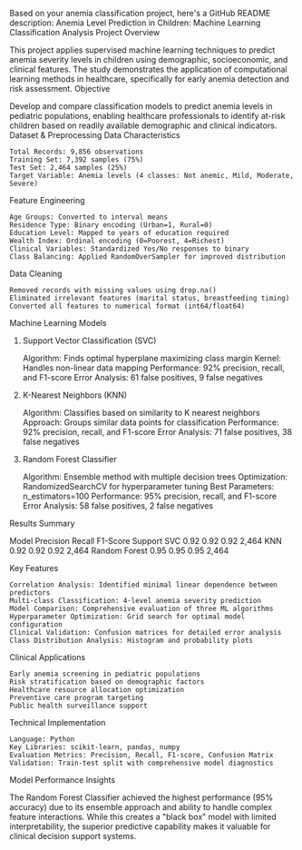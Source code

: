 Based on your anemia classification project, here's a GitHub README description:
Anemia Level Prediction in Children: Machine Learning Classification Analysis
Project Overview

This project applies supervised machine learning techniques to predict anemia severity levels in children using demographic, socioeconomic, and clinical features. The study demonstrates the application of computational learning methods in healthcare, specifically for early anemia detection and risk assessment.
Objective

Develop and compare classification models to predict anemia levels in pediatric populations, enabling healthcare professionals to identify at-risk children based on readily available demographic and clinical indicators.
Dataset & Preprocessing
Data Characteristics

    Total Records: 9,856 observations
    Training Set: 7,392 samples (75%)
    Test Set: 2,464 samples (25%)
    Target Variable: Anemia levels (4 classes: Not anemic, Mild, Moderate, Severe)

Feature Engineering

    Age Groups: Converted to interval means
    Residence Type: Binary encoding (Urban=1, Rural=0)
    Education Level: Mapped to years of education required
    Wealth Index: Ordinal encoding (0=Poorest, 4=Richest)
    Clinical Variables: Standardized Yes/No responses to binary
    Class Balancing: Applied RandomOverSampler for improved distribution

Data Cleaning

    Removed records with missing values using drop.na()
    Eliminated irrelevant features (marital status, breastfeeding timing)
    Converted all features to numerical format (int64/float64)

Machine Learning Models
1. Support Vector Classification (SVC)

    Algorithm: Finds optimal hyperplane maximizing class margin
    Kernel: Handles non-linear data mapping
    Performance: 92% precision, recall, and F1-score
    Error Analysis: 61 false positives, 9 false negatives

2. K-Nearest Neighbors (KNN)

    Algorithm: Classifies based on similarity to K nearest neighbors
    Approach: Groups similar data points for classification
    Performance: 92% precision, recall, and F1-score
    Error Analysis: 71 false positives, 38 false negatives

3. Random Forest Classifier

    Algorithm: Ensemble method with multiple decision trees
    Optimization: RandomizedSearchCV for hyperparameter tuning
    Best Parameters: n_estimators=100
    Performance: 95% precision, recall, and F1-score
    Error Analysis: 58 false positives, 2 false negatives

Results Summary

Model	Precision	Recall	F1-Score	Support
SVC	0.92	0.92	0.92	2,464
KNN	0.92	0.92	0.92	2,464
Random Forest	0.95	0.95	0.95	2,464

Key Features

    Correlation Analysis: Identified minimal linear dependence between predictors
    Multi-class Classification: 4-level anemia severity prediction
    Model Comparison: Comprehensive evaluation of three ML algorithms
    Hyperparameter Optimization: Grid search for optimal model configuration
    Clinical Validation: Confusion matrices for detailed error analysis
    Class Distribution Analysis: Histogram and probability plots

Clinical Applications

    Early anemia screening in pediatric populations
    Risk stratification based on demographic factors
    Healthcare resource allocation optimization
    Preventive care program targeting
    Public health surveillance support

Technical Implementation

    Language: Python
    Key Libraries: scikit-learn, pandas, numpy
    Evaluation Metrics: Precision, Recall, F1-score, Confusion Matrix
    Validation: Train-test split with comprehensive model diagnostics

Model Performance Insights

The Random Forest Classifier achieved the highest performance (95% accuracy) due to its ensemble approach and ability to handle complex feature interactions. While this creates a "black box" model with limited interpretability, the superior predictive capability makes it valuable for clinical decision support systems.

